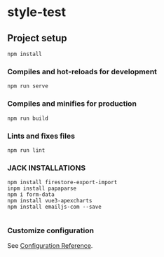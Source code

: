 # style-test

## Project setup
```
npm install
```

### Compiles and hot-reloads for development
```
npm run serve
```

### Compiles and minifies for production
```
npm run build
```

### Lints and fixes files
```
npm run lint
```
### JACK INSTALLATIONS
```
npm install firestore-export-import
inpm install papaparse
npm i form-data
npm install vue3-apexcharts
npm install emailjs-com --save


```

### Customize configuration
See [Configuration Reference](https://cli.vuejs.org/config/).
